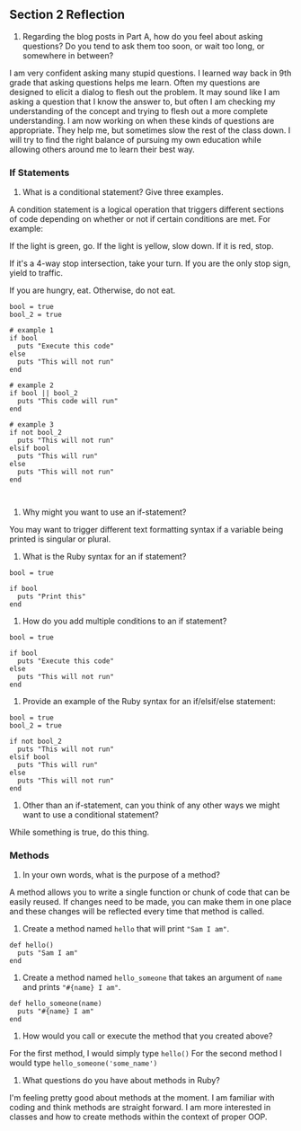 ## Section 2 Reflection

1. Regarding the blog posts in Part A, how do you feel about asking questions? Do you tend to ask them too soon, or wait too long, or somewhere in between?

I am very confident asking many stupid questions. I learned way back in 9th grade that asking questions helps me learn. Often my questions are designed to elicit a dialog to flesh out the problem. It may sound like I am asking a question that I know the answer to, but often I am checking my understanding of the concept and trying to flesh out a more complete understanding. I am now working on when these kinds of questions are appropriate. They help me, but sometimes slow the rest of the class down. I will try to find the right balance of pursuing my own education while allowing others around me to learn their best way.

### If Statements

1. What is a conditional statement? Give three examples.

A condition statement is a logical operation that triggers different sections of code depending on whether or not if certain conditions are met. For example:

If the light is green, go. If the light is yellow, slow down. If it is red, stop.

If it's a 4-way stop intersection, take your turn. If you are the only stop sign, yield to traffic.

If you are hungry, eat. Otherwise, do not eat.

```
bool = true
bool_2 = true

# example 1
if bool
  puts "Execute this code"
else
  puts "This will not run"
end

# example 2
if bool || bool_2
  puts "This code will run"
end

# example 3
if not bool_2
  puts "This will not run"
elsif bool
  puts "This will run"
else
  puts "This will not run"
end



```


1. Why might you want to use an if-statement?

You may want to trigger different text formatting syntax if a variable being printed is singular or plural.


1. What is the Ruby syntax for an if statement?
```
bool = true

if bool
  puts "Print this"
end
```

1. How do you add multiple conditions to an if statement?
```
bool = true

if bool
  puts "Execute this code"
else
  puts "This will not run"
end
```


1. Provide an example of the Ruby syntax for an if/elsif/else statement:


```
bool = true
bool_2 = true

if not bool_2
  puts "This will not run"
elsif bool
  puts "This will run"
else
  puts "This will not run"
end
```

1. Other than an if-statement, can you think of any other ways we might want to use a conditional statement?

While something is true, do this thing.


### Methods

1. In your own words, what is the purpose of a method?

A method allows you to write a single function or chunk of code that can be easily reused. If changes need to be made, you can make them in one place and these changes will be reflected every time that method is called.

1. Create a method named `hello` that will print `"Sam I am"`.

```
def hello()
  puts "Sam I am"
end
```

1. Create a method named `hello_someone` that takes an argument of `name` and prints `"#{name} I am"`.

```
def hello_someone(name)
  puts "#{name} I am"
end
```

1. How would you call or execute the method that you created above?

For the first method, I would simply type `hello()`
For the second method I would type `hello_someone('some_name')`

1. What questions do you have about methods in Ruby?

I'm feeling pretty good about methods at the moment. I am familiar with coding and think methods are straight forward. I am more interested in classes and how to create methods within the context of proper OOP.
